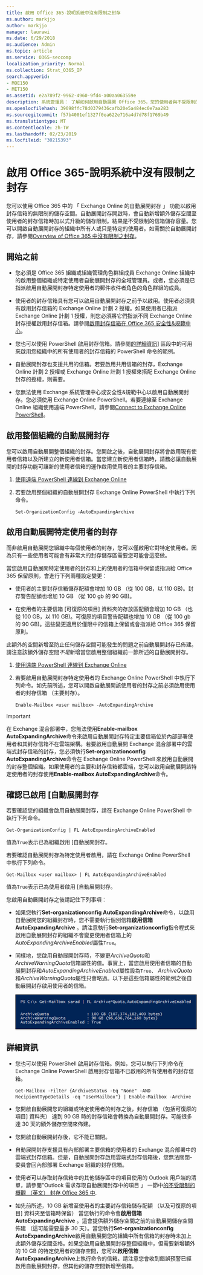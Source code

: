 ```yaml
---
title: 啟用 Office 365-說明系統中沒有限制之封存
ms.author: markjjo
author: markjjo
manager: laurawi
ms.date: 6/29/2018
ms.audience: Admin
ms.topic: article
ms.service: O365-seccomp
localization_priority: Normal
ms.collection: Strat_O365_IP
search.appverid:
- MOE150
- MET150
ms.assetid: e2a789f2-9962-4960-9fd4-a00aa063559e
description: 系統管理員： 了解如何啟用自動展開 Office 365，您的使用者與不受限制的存放區提供其 Exchange Online 信箱的封存。您可以啟用自動展開封存為整個組織或只是特定的使用者。
ms.openlocfilehash: 39098ffc78d0379436cafb20e5a484ec0e7aa283
ms.sourcegitcommit: f57b4001ef1327f0ea622e716a4d7d78f1769b49
ms.translationtype: MT
ms.contentlocale: zh-TW
ms.lasthandoff: 02/23/2019
ms.locfileid: "30215393"
---
```

# <a name="enable-unlimited-archiving-in-office-365---admin-help"></a>啟用 Office 365-說明系統中沒有限制之封存

您可以使用 Office 365 中的 「 Exchange Online 的自動展開封存 」 功能以啟用封存信箱的無限制的儲存空間。自動展開封存開啟時，會自動新增額外儲存空間至使用者的封存信箱時加以式升級的儲存限制。結果是不受限制的信箱儲存容量。您可以開啟自動展開封存的組織中所有人或只是特定的使用者。如需關於自動展開封存，請參閱[Overview of Office 365 中沒有限制之封存](unlimited-archiving.md)。

## <a name="before-you-begin"></a>開始之前

- 您必須是 Office 365 組織或組織管理角色群組成員 Exchange Online 組織中的啟用整個組織或特定使用者自動展開封存的全域管理員。或者，您必須是已指派啟用自動展開封存特定使用者的郵件收件者角色的角色群組的成員。
    
- 使用者的封存信箱具有您可以啟用自動展開封存之前予以啟用。使用者必須具有啟用封存信箱的 Exchange Online 計劃 2 授權。如果使用者已指派 Exchange Online 計劃 1 授權，則您必須將它們指派不同 Exchange Online 封存授權啟用封存信箱。請參閱[啟用封存信箱在 Office 365 安全性&amp;規範中心](enable-archive-mailboxes.md)。
    
- 您也可以使用 PowerShell 啟用封存信箱。請參閱[的詳細資訊](#more-information)] 區段中的可用來啟用您組織中的所有使用者的封存信箱的 PowerShell 命令的範例。 
    
- 自動展開封存也支援共用的信箱。若要啟用共用信箱的封存，Exchange Online 計劃 2 授權或 Exchange Online 計劃 1 授權來搭配 Exchange Online 封存的授權，則需要。
    
- 您無法使用 Exchange 系統管理中心或安全性&amp;規範中心以啟用自動展開封存。您必須使用 Exchange Online PowerShell。若要連線至 Exchange Online 組織使用遠端 PowerShell，請參閱[Connect to Exchange Online PowerShell](https://go.microsoft.com/fwlink/p/?linkid=396554)。
    
  
## <a name="enable-auto-expanding-archiving-for-your-entire-organization"></a>啟用整個組織的自動展開封存

您可以啟用自動展開整個組織的封存。您開啟之後，自動展開封存將會啟用現有使用者信箱以及所建立的新使用者信箱。當您建立新使用者信箱時，請務必讓自動展開的封存功能可讓新的使用者信箱的運作啟用使用者的主要封存信箱。
  
1. [使用遠端 PowerShell 連線到 Exchange Online](https://go.microsoft.com/fwlink/p/?linkid=396554)
    
2. 若要啟用整個組織的自動展開封存 Exchange Online PowerShell 中執行下列命令。

    ```
    Set-OrganizationConfig -AutoExpandingArchive
    ```
  
## <a name="enable-auto-expanding-archiving-for-specific-users"></a>啟用自動展開特定使用者的封存

而非啟用自動展開您組織中每個使用者的封存，您可以僅啟用它對特定使用者。因為只有一些使用者可能會有非常大的封存儲存區需要您可能會這麼做。
  
當您啟用自動展開特定使用者的封存和上的使用者的信箱中保留或指派給 Office 365 保留原則，會進行下列兩種設定變更：
  
- 使用者的主要封存信箱儲存配額會增加 10 GB （從 100 GB，以 110 GB)。封存警告配額也增加 10 GB （從 100 gb 的 90 GB)。
    
- 在使用者的主要信箱 [可復原的項目] 資料夾的存放區配額會增加 10 GB （也從 100 GB，以 110 GB)。可復原的項目警告配額也增加 10 GB （從 100 gb 的 90 GB)。這些變更適用於僅限中的信箱上保留或會指派給 Office 365 保留原則。
    
此額外的空間新增至防止任何儲存空間可能發生的問題之前自動展開封存已佈建。請注意該額外儲存空間*不是*新增當您啟用整個組織前一節所述的自動展開封存。 
  
1. [使用遠端 PowerShell 連線到 Exchange Online](https://go.microsoft.com/fwlink/p/?linkid=396554)
    
2. 若要啟用自動展開封存特定使用者的 Exchange Online PowerShell 中執行下列命令。如先前所述，您可以開啟自動展開該使用者的封存之前必須啟用使用者的封存信箱 （主要封存）。
    
    ```
    Enable-Mailbox <user mailbox> -AutoExpandingArchive
    ```


> [!IMPORTANT]
> 在 Exchange 混合部署中，您無法使用**Enable-mailbox AutoExpandingArchive**命令來啟用自動展開封存特定主要信箱位於內部部署使用者和其封存信箱不在雲端架構。若要啟用自動展開 Exchange 混合部署中的雲端式封存信箱的封存，您必須執行**Set-organizationconfig AutoExpandingArchive**命令在 Exchange Online PowerShell 來啟用自動展開的封存整個組織。如果使用者的主要和封存信箱都雲端，您可以啟用自動展開該特定使用者的封存使用**Enable-mailbox AutoExpandingArchive**命令。 
  
## <a name="verify-that-auto-expanding-archiving-is-enabled"></a>確認已啟用 [自動展開封存

若要確認您的組織會啟用自動展開封存，請在 Exchange Online PowerShell 中執行下列命令。

```
Get-OrganizationConfig | FL AutoExpandingArchiveEnabled
```

值為`True`表示已為組織啟用 [自動展開封存。 
  
若要確認自動展開封存為特定使用者啟用，請在 Exchange Online PowerShell 中執行下列命令。
  
```
Get-Mailbox <user mailbox> | FL AutoExpandingArchiveEnabled
```
值為`True`表示已為使用者啟用 [自動展開封存。 
  
您啟用自動展開封存之後請記住下列事項：
  
- 如果您執行**Set-organizationconfig AutoExpandingArchive**命令，以啟用自動展開您的組織封存時，您不需要執行個別信箱**啟用信箱 AutoExpandingArchive** 。請注意執行**Set-organizationconfig**指令程式來啟用自動展開封存的組織不會變更使用者信箱上的*AutoExpandingArchiveEnabled*屬性`True`。
    
- 同樣地，您啟用自動展開封存時，不變更*ArchiveQuota*和*ArchiveWarningQuota*信箱屬性的值。事實上，當您啟用使用者信箱的自動展開封存和*AutoExpandingArchiveEnabled*屬性設為`True`、 *ArchiveQuota*和*ArchiveWarningQuota*屬性只會略過。以下是這些信箱屬性的範例之後自動展開封存啟用使用者的信箱。 
    
    ![在您啟用自動展開封存之後會略過 ArchiveQuota 和 ArchiveWarningQuota 屬性](media/6a1c1b69-5c4c-4267-aac8-53577667f03e.png)

  
## <a name="more-information"></a>詳細資訊

- 您也可以使用 PowerShell 啟用封存信箱。例如，您可以執行下列命令在 Exchange Online PowerShell 啟用封存信箱不已啟用的所有使用者的封存信箱。

    ```
    Get-Mailbox -Filter {ArchiveStatus -Eq "None" -AND RecipientTypeDetails -eq "UserMailbox"} | Enable-Mailbox -Archive
    ```

- 您開啟自動展開您的組織或特定使用者的封存之後，封存信箱 （包括可復原的項目] 資料夾） 達到 90 GB 時的封存信箱會轉換為自動展開封存。可能很多達 30 天的額外儲存空間來佈建。
    
- 您開啟自動展開封存後，它不能已關閉。
    
- 自動展開封存支援具有內部部署主要信箱的使用者的 Exchange 混合部署中的雲端式封存信箱。但是，自動展開封存啟用雲端式封存信箱後，您無法關閉-委員會回內部部署 Exchange 組織的封存信箱。
    
- 使用者可以存取封存信箱中的其他儲存區中的項目使用的 Outlook 用戶端的清單，請參閱"Outlook 需求存取自動展開封存中的項目 」 一節中[的不受限制的概觀 （英文） 封存 Office 365 中](unlimited-archiving.md#outlook-requirements-for-accessing-items-in-an-auto-expanded-archive).
    
- 如先前所述，10 GB 新增至使用者的主要封存信箱儲存配額 （以及可復原的項目] 資料夾至信箱時保留） 當您執行的命令會**啟用信箱 AutoExpandingArchive** 。這會提供額外儲存空間之前的自動展開儲存空間佈建 （這可能需要最多 30 天）。當您執行**Set-organizationconfig AutoExpandingArchive**啟用自動展開您的組織中所有信箱的封存時未加上此額外儲存空間空格。如果您啟用自動展開封存整個組織中，但需要新增額外的 10 GB 的特定使用者的儲存空間，您可以**啟用信箱 AutoExpandingArchive**上執行命令的信箱。請注意您會收到錯誤預警已經啟用自動展開封存，但其他的儲存空間新增至信箱。 
